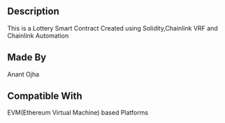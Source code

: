 ## Description
This is a Lottery Smart Contract Created using Solidity,Chainlink VRF and Chainlink Automation

## Made By
Anant Ojha

## Compatible With
EVM(Ethereum Virtual Machine) based Platforms 